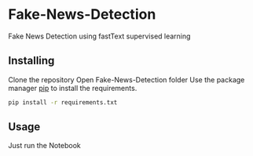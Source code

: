 # Fake-News-Detection
Fake News Detection using fastText supervised learning

## Installing
Clone the repository
Open Fake-News-Detection folder
Use the package manager [pip](https://pip.pypa.io/en/stable/) to install the requirements.

```bash
pip install -r requirements.txt
```

## Usage
Just run the Notebook